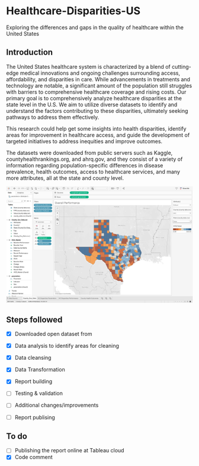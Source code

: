 # Healthcare-Disparities-US
Exploring the differences and gaps in the quality of healthcare within the United States

## Introduction
The United States healthcare system is characterized by a blend of cutting-edge medical innovations and ongoing challenges surrounding access, affordability, and disparities in care. While advancements in treatments and technology are notable, a significant amount of the population still struggles with barriers to comprehensive healthcare coverage and rising costs. Our primary goal is to comprehensively analyze healthcare disparities at the state level in the U.S. We aim to utilize diverse datasets to identify and understand the factors contributing to these disparities, ultimately seeking pathways to address them effectively.

This research could help get some insights into health disparities, identify areas for improvement in healthcare access, and guide the development of targeted initiatives to address inequities and improve outcomes.

The datasets were downloaded from public servers such as Kaggle, countyhealthrankings.org, and ahrq.gov, and they consist of a variety of information regarding population-specific differences in disease prevalence, health outcomes, access to healthcare services, and many more attributes, all at the state and county level.


![sample Texas Data](hd_texas.png)

## Steps followed

- [x] Downloaded open dataset from 
- [x] Data analysis to identify areas for cleaning
- [x] Data cleansing
- [x] Data Transformation
- [x] Report building
- [ ] Testing & validation
- [ ] Additional changes/improvements
- [ ] Report publising



## To do

- [ ] Publishing the report online at Tableau cloud
- [x] Code comment
